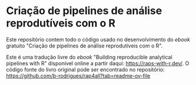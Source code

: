 # Criação de pipelines de análise reprodutíveis com o R

Este repositório contem todo o código usado no desenvolvimento do *ebook* gratuito "Criação de pipelines de análise reprodutíveis com o R". 

Este é uma tradução livre do *ebook* "Building reproducible analytical pipelines with R" disponível online a partir daqui: https://raps-with-r.dev/. 
O código fonte do livro original pode ser encontrado no repositório: https://github.com/b-rodrigues/rap4all?tab=readme-ov-file

